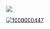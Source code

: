 ![](https://komarev.com/ghpvc/?username=victim&color=lightgrey&label=⠀+─)





[![1000000447](https://github.com/user-attachments/assets/5ca36d48-0762-49ad-8418-8daf6e9fb71a)](https://rentry.co/uictim)

